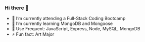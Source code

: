 ### Hi there 👋

- 🔭 I’m currently attending a Full-Stack Coding Bootcamp
- 🌱 I’m currently learning MongoDB and Mongoose
- :blossom:  Use Frequent: JavaScript, Express, Node, MySQL, MongoDB
- ⚡ Fun fact: Art Major


 
